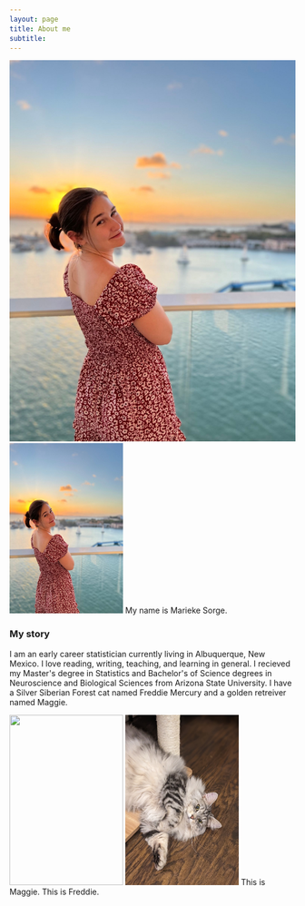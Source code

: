 ```yaml
---
layout: page
title: About me
subtitle: 
---
```

![This is me](/assets/img/AirBrush_20220309170137.jpg)
<img src= "/assets/img/AirBrush_20220309170137.jpg"  width="200" height="300">
My name is Marieke Sorge. 

### My story

I am an early career statistician currently living in Albuquerque, New Mexico. I love reading, writing, teaching, and learning in general.  I recieved my Master's degree in Statistics and Bachelor's of Science degrees in Neuroscience and Biological Sciences from Arizona State University. I have a Silver Siberian Forest cat named Freddie Mercury and a golden retreiver named Maggie.


<img src= "assets/img/freddie.PORTRAIT.jpg"  width="200" height="300">  <img src= "assets/img/maggie.PORTRAIT.jpg"  width="200" height="300">
This is Maggie. This is Freddie. 

